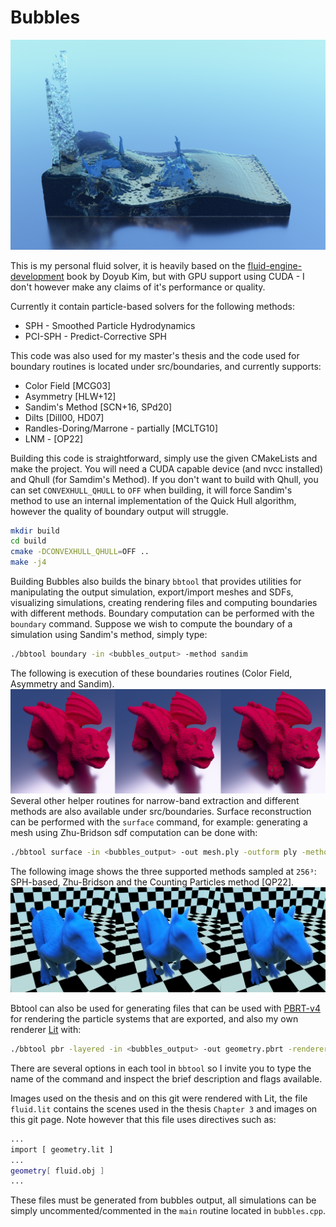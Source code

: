 # Bubbles

![Alt text](/images/fluid.png)

This is my personal fluid solver, it is heavily based on the [fluid-engine-development](https://fluidenginedevelopment.org/) book by Doyub Kim, but with GPU support using CUDA - I don't however make any claims of it's performance or quality.

Currently it contain particle-based solvers for the following methods:
* SPH - Smoothed Particle Hydrodynamics
* PCI-SPH - Predict-Corrective SPH

This code was also used for my master's thesis and the code used for boundary routines is located under src/boundaries, and currently supports:
* Color Field [MCG03]
* Asymmetry [HLW+12]
* Sandim's Method [SCN+16, SPd20]
* Dilts [Dill00, HD07]
* Randles-Doring/Marrone - partially [MCLTG10]
* LNM - [OP22]

Building this code is straightforward, simply use the given CMakeLists and make the project. You will need a CUDA capable device (and nvcc installed) and Qhull (for Samdim's Method). If you don't want to build with Qhull, you can set `CONVEXHULL_QHULL` to `OFF` when building, it will force Sandim's method to use an internal implementation of the Quick Hull algorithm, however the quality of boundary output will struggle.
```bash
mkdir build
cd build
cmake -DCONVEXHULL_QHULL=OFF ..
make -j4
```
Building Bubbles also builds the binary `bbtool` that provides utilities for manipulating the output simulation, export/import meshes and SDFs, visualizing simulations, creating rendering files and computing boundaries with different methods. Boundary computation can be performed with the `boundary` command. Suppose we wish to compute the boundary of a simulation using Sandim's method, simply type:
```bash
./bbtool boundary -in <bubbles_output> -method sandim
```
The following is execution of these boundaries routines (Color Field, Asymmetry and Sandim).
![Alt text](images/comps1.png)
Several other helper routines for narrow-band extraction and different methods are also available under src/boundaries. Surface reconstruction can be performed with the `surface` command, for example: generating a mesh using Zhu-Bridson sdf computation can be done with:

```bash
./bbtool surface -in <bubbles_output> -out mesh.ply -outform ply -method zhu
```
The following image shows the three supported methods sampled at `256³`: SPH-based, Zhu-Bridson and the Counting Particles method [QP22].
![Alt text](images/surface1.png)

Bbtool can also be used for generating files that can be used with [PBRT-v4](https://github.com/mmp/pbrt-v4) for rendering the particle systems that are exported, and also my own renderer [Lit](https://github.com/felpzOliveira/Lit) with:
```bash
./bbtool pbr -layered -in <bubbles_output> -out geometry.pbrt -renderer pbrt
```
There are several options in each tool in `bbtool` so I invite you to type the name of the command and inspect the brief description and flags available.

Images used on the thesis and on this git were rendered with Lit, the file `fluid.lit` contains the scenes used in the thesis `Chapter 3` and images on this git page. Note however that this file uses directives such as:
```bash
...
import [ geometry.lit ]
...
geometry[ fluid.obj ]
...
```
These files must be generated from bubbles output, all simulations can be simply uncommented/commented in the `main` routine located in `bubbles.cpp`.

